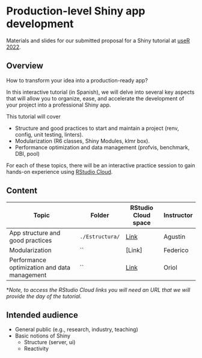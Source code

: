 # Production-level Shiny app development

Materials and slides for our submitted proposal for a Shiny tutorial at [useR 2022](https://user2022.r-project.org/).

## Overview
How to transform your idea into a production-ready app?

In this interactive tutorial (in Spanish), we will delve into several key aspects that will allow you to organize, ease, and accelerate the development of your project into a professional Shiny app.

This tutorial will cover 
- Structure and good practices to start and maintain a project (renv, config, unit testing, linters).
- Modularization (R6 classes, Shiny Modules, klmr box).
- Performance optimization and data management (profvis, benchmark, DBI, pool) 

For each of these topics, there will be an interactive practice session to gain hands-on experience using [RStudio Cloud](https://rstudio.cloud/).

## Content

| Topic     | Folder      |RStudio Cloud space   | Instructor     |
| ------------- | ------------- | -------- | -------- |
| App structure and good practices          | `./Estructura/`         | [Link](https://rstudio.cloud/spaces/190694/content/all?sort=name_asc)| Agustin  |
| Modularization           | ``         | [Link] | Federico  |
| Performance optimization and data management           | ``         | [Link](https://rstudio.cloud/spaces/190893/project/3193631) | Oriol  |

**Note, to access the RStudio Cloud links you will need an URL that we will provide the day of the tutorial.*

## Intended audience
- General public (e.g., research, industry, teaching)
- Basic notions of Shiny
  - Structure (server, ui)
  - Reactivity

